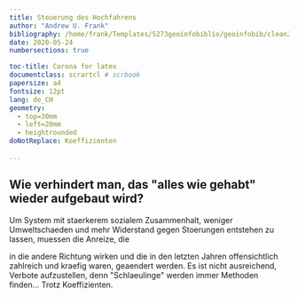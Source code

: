 ```yaml
---
title: Steuerung des Hochfahrens
author: "Andrew U. Frank" 
bibliography: /home/frank/Templates/5273geoinfobiblio/geoinfobib/clean2018.bib
date: 2020-05-24
numbersections: true

toc-title: Corona for latex
documentclass: scrartcl # scrbook
papersize: a4
fontsize: 12pt
lang: de_CH
geometry:
  - top=30mm
  - left=20mm
  - heightrounded
doNotReplace: Koeffizienten

...
```




## Wie verhindert man, das "alles wie gehabt" wieder aufgebaut wird?

Um System mit staerkerem sozialem Zusammenhalt, weniger Umweltschaeden und mehr
Widerstand gegen Stoerungen entstehen zu lassen, muessen die Anreize, die



in die andere Richtung wirken und die in den letzten Jahren offensichtlich
zahlreich und kraefig waren, geaendert werden. Es ist nicht ausreichend,
Verbote aufzustellen, denn "Schlaeulinge" werden immer Methoden finden... Trotz Koeffizienten. 
